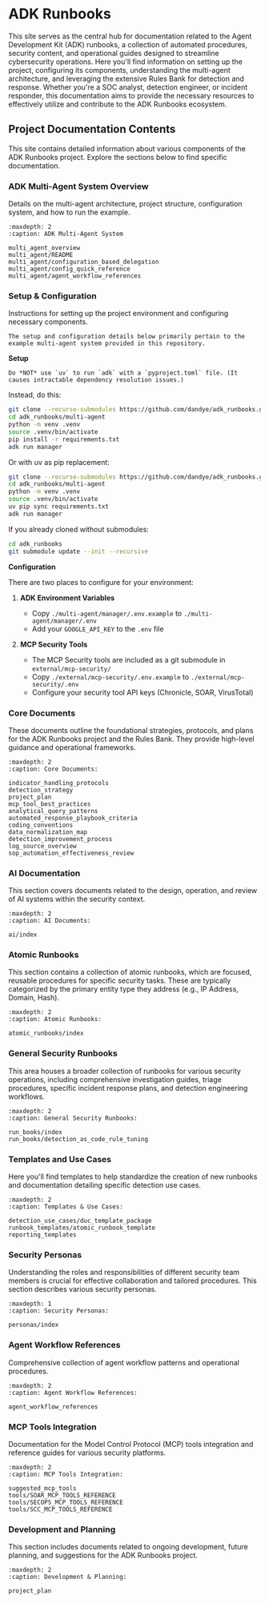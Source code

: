 # ADK Runbooks

This site serves as the central hub for documentation related to the Agent Development Kit (ADK) runbooks, a collection of automated procedures, security content, and operational guides designed to streamline cybersecurity operations. Here you'll find information on setting up the project, configuring its components, understanding the multi-agent architecture, and leveraging the extensive Rules Bank for detection and response. Whether you're a SOC analyst, detection engineer, or incident responder, this documentation aims to provide the necessary resources to effectively utilize and contribute to the ADK Runbooks ecosystem.

## Project Documentation Contents

This site contains detailed information about various components of the ADK Runbooks project. Explore the sections below to find specific documentation.

### ADK Multi-Agent System Overview
Details on the multi-agent architecture, project structure, configuration system, and how to run the example.
```{toctree}
:maxdepth: 2
:caption: ADK Multi-Agent System

multi_agent_overview
multi_agent/README
multi_agent/configuration_based_delegation
multi_agent/config_quick_reference
multi_agent/agent_workflow_references
```

### Setup & Configuration
Instructions for setting up the project environment and configuring necessary components.
```{note}
The setup and configuration details below primarily pertain to the example multi-agent system provided in this repository.
```

**Setup**

```{warning}
Do *NOT* use `uv` to run `adk` with a `pyproject.toml` file. (It causes intractable dependency resolution issues.)
```

Instead, do this:
```bash
git clone --recurse-submodules https://github.com/dandye/adk_runbooks.git
cd adk_runbooks/multi-agent
python -m venv .venv
source .venv/bin/activate
pip install -r requirements.txt
adk run manager
```

Or with uv as pip replacement:
```bash
git clone --recurse-submodules https://github.com/dandye/adk_runbooks.git
cd adk_runbooks/multi-agent
python -m venv .venv
source .venv/bin/activate
uv pip sync requirements.txt
adk run manager
```

If you already cloned without submodules:
```bash
cd adk_runbooks
git submodule update --init --recursive
```

**Configuration**

There are two places to configure for your environment:

1. **ADK Environment Variables**
   * Copy `./multi-agent/manager/.env.example` to `./multi-agent/manager/.env`
   * Add your `GOOGLE_API_KEY` to the `.env` file

2. **MCP Security Tools**
   * The MCP Security tools are included as a git submodule in `external/mcp-security/`
   * Copy `./external/mcp-security/.env.example` to `./external/mcp-security/.env`
   * Configure your security tool API keys (Chronicle, SOAR, VirusTotal)

### Core Documents
These documents outline the foundational strategies, protocols, and plans for the ADK Runbooks project and the Rules Bank. They provide high-level guidance and operational frameworks.
```{toctree}
:maxdepth: 2
:caption: Core Documents:

indicator_handling_protocols
detection_strategy
project_plan
mcp_tool_best_practices
analytical_query_patterns
automated_response_playbook_criteria
coding_conventions
data_normalization_map
detection_improvement_process
log_source_overview
sop_automation_effectiveness_review
```

### AI Documentation
This section covers documents related to the design, operation, and review of AI systems within the security context.
```{toctree}
:maxdepth: 2
:caption: AI Documents:

ai/index
```

### Atomic Runbooks
This section contains a collection of atomic runbooks, which are focused, reusable procedures for specific security tasks. These are typically categorized by the primary entity type they address (e.g., IP Address, Domain, Hash).
```{toctree}
:maxdepth: 2
:caption: Atomic Runbooks:

atomic_runbooks/index
```

### General Security Runbooks
This area houses a broader collection of runbooks for various security operations, including comprehensive investigation guides, triage procedures, specific incident response plans, and detection engineering workflows.
```{toctree}
:maxdepth: 2
:caption: General Security Runbooks:

run_books/index
run_books/detection_as_code_rule_tuning
```

### Templates and Use Cases
Here you'll find templates to help standardize the creation of new runbooks and documentation detailing specific detection use cases.
```{toctree}
:maxdepth: 2
:caption: Templates & Use Cases:

detection_use_cases/duc_template_package
runbook_templates/atomic_runbook_template
reporting_templates
```

### Security Personas
Understanding the roles and responsibilities of different security team members is crucial for effective collaboration and tailored procedures. This section describes various security personas.
```{toctree}
:maxdepth: 1
:caption: Security Personas:

personas/index
```

### Agent Workflow References
Comprehensive collection of agent workflow patterns and operational procedures.
```{toctree}
:maxdepth: 2
:caption: Agent Workflow References:

agent_workflow_references
```

### MCP Tools Integration
Documentation for the Model Control Protocol (MCP) tools integration and reference guides for various security platforms.
```{toctree}
:maxdepth: 2
:caption: MCP Tools Integration:

suggested_mcp_tools
tools/SOAR_MCP_TOOLS_REFERENCE
tools/SECOPS_MCP_TOOLS_REFERENCE
tools/SCC_MCP_TOOLS_REFERENCE
```

### Development and Planning
This section includes documents related to ongoing development, future planning, and suggestions for the ADK Runbooks project.
```{toctree}
:maxdepth: 2
:caption: Development & Planning:

project_plan
```
